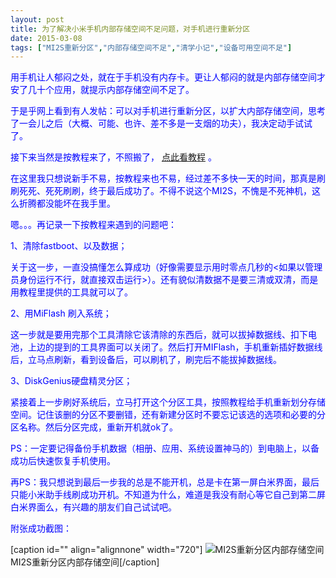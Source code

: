 ```yaml
---
layout: post
title: 为了解决小米手机内部存储空间不足问题，对手机进行重新分区
date: 2015-03-08
tags: ["MI2S重新分区","内部存储空间不足","清学小记","设备可用空间不足"]
---
```


<!-- build time:Sat Jun 23 2018 12:05:15 GMT+0800 (中国标准时间) -->

<span style="color:#00f">用手机让人郁闷之处，就在于手机没有内存卡。更让人郁闷的就是内部存储空间才安了几十个应用，就提示内部存储空间不足了。</span>

<span style="color:#00f">于是乎网上看到有人发帖：可以对手机进行重新分区，以扩大内部存储空间，思考了一会儿之后（大概、可能、也许、差不多是一支烟的功夫），我决定动手试试了。</span>

<span style="color:#00f">接下来当然是按教程来了，不照搬了， <span style="color:red">[点此看教程](http://www.miui.com/thread-2328708-1-1.html) </span>。</span>

<span style="color:#00f">在这里我只想说新手不易，按教程来也不易，经过差不多快一天的时间，那真是刷刷死死、死死刷刷，终于最后成功了。不得不说这个MI2S，不愧是不死神机，这么折腾都没能坏在我手里。</span>

<span style="color:#00f">嗯。。。再记录一下按教程来遇到的问题吧：</span>

<span style="color:#00f">1、清除fastboot、以及数据；</span>

<span style="color:#00f">关于这一步，一直没搞懂怎么算成功（好像需要显示用时零点几秒的<如果以管理员身份运行不行，就直接双击运行>）。还有貌似清数据不是要三清或双清，而是用教程里提供的工具就可以了。</span>

<span style="color:#00f">2、用MiFlash 刷入系统；</span>

<span style="color:#00f">这一步就是要用完那个工具清除它该清除的东西后，就可以拔掉数据线、扣下电池，上边的提到的工具界面可以关闭了。然后打开MIFlash，手机重新插好数据线后，立马点刷新，看到设备后，可以刷机了，刷完后不能拔掉数据线。</span>

<span style="color:#00f">3、DiskGenius硬盘精灵分区；</span>

<span style="color:#00f">紧接着上一步刷好系统后，立马打开这个分区工具，按照教程给手机重新划分存储空间。记住该删的分区不要删错，还有新建分区时不要忘记该选的选项和必要的分区名称。然后分区完成，重新开机就ok了。</span>

<span style="color:#00f">PS：一定要记得备份手机数据（相册、应用、系统设置神马的）到电脑上，以备成功后快速恢复手机使用。</span>

<span style="color:#00f">再PS：我只想说到最后一步我的总是不能开机，总是卡在第一屏白米界面，最后只能小米助手线刷成功开机。不知道为什么，难道是我没有耐心等它自己到第二屏白米界面么，有兴趣的朋友们自己试试吧。</span>

<span style="color:#00f">附张成功截图：</span>

[caption id="" align="alignnone" width="720"] ![MI2S重新分区内部存储空间](http://ww1.sinaimg.cn/large/4eed32f2jw1epyb403y6uj20k00zk40y.jpg) MI2S重新分区内部存储空间[/caption]
<!-- rebuild by neat -->